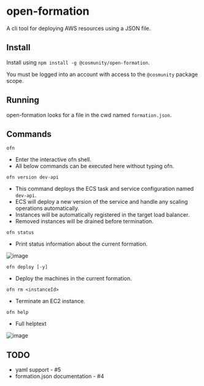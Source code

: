 # open-formation
A cli tool for deploying AWS resources using a JSON file.


## Install
Install using `npm install -g @cosmunity/open-formation`. 

You must be logged into an account with access to the `@cosmunity` package scope.

## Running
open-formation looks for a file in the cwd named `formation.json`.

## Commands

`ofn`
- Enter the interactive ofn shell.
- All below commands can be executed here without typing ofn.

`ofn version dev-api`
- This command deploys the ECS task and service configuration named `dev-api`.
- ECS will deploy a new version of the service and handle any scaling operations automatically.
- Instances will be automatically registered in the target load balancer.
- Removed instances will be drained before termination.

`ofn status`
- Print status information about the current formation.

![image](/uploads/14b1b0953bc7658e11b899185d18d4bd/image.png)

`ofn deploy [-y]`
- Deploy the machines in the current formation.

`ofn rm <instanceId>`
- Terminate an EC2 instance.

`ofn help`
- Full helptext

![image](/uploads/c06e65f9f0df6b560b89164e662fa3d2/image.png)


## TODO
  * yaml support - #5
  * formation.json documentation - #4
